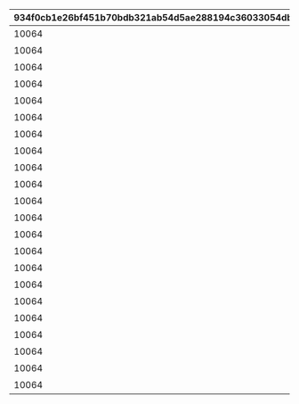 |934f0cb1e26bf451b70bdb321ab54d5ae288194c36033054db7987a00bcd4867|cf3f27717691359e91ffea89cec4f0c9ae6f88b4d2465a469a3bb6929b002cab|69c168eb361040d02a9a23756deb2d86d67cefdf8634a07d1cc1aa383596776f|51376d75c078f9323e9010da0bed63186080ce9afc54b8c7bda970aaf819c508|d563fe508f8a5c28ff1c3caa1b91081e5af67da56d6be2ce132651e98be596cc|379d9a6c0950459f661f10e87cd067fcf59411e41d5f5ba80ff281e54f9fdca9|fbc3aed2d59b7867ce6efb7103646ef20f5e20f88c6f1dc6e4e9bd1b01069052|
| --- | --- | --- | --- | --- | --- | --- |
|10064|1006401|開会式|4|0|20036104|0|
|10064|1006402|開会式|3|0|20036104|0|
|10064|1006403|徒競走|1|1006402|20036104|0|
|10064|1006404|徒競走|4|1006402|20036104|0|
|10064|1006405|徒競走|2|1006402|20036104|0|
|10064|1006406|騎馬戦|2|1006405|20036104|0|
|10064|1006407|騎馬戦|4|1006405|20036104|0|
|10064|1006408|昼休憩|3|1006406|20036106|0|
|10064|1006409|昼休憩|4|1006406|20036106|0|
|10064|1006410|学術文化出展各種|3|1006408|20036106|0|
|10064|1006411|学術文化出展各種|4|1006408|20036106|0|
|10064|1006412|学術文化出展各種|1|1006408|20036106|0|
|10064|1006413|侍女風給仕喫茶|4|1006410|20036108|0|
|10064|1006414|侍女風給仕喫茶|3|1006410|20036108|0|
|10064|1006415|総合リレー|3|1006414|20036113|0|
|10064|1006416|総合リレー|4|1006414|20036113|0|
|10064|1006417|セレモニーステージ|1|1006415|0|2003601|
|10064|1006418|セレモニーステージ|4|1006415|0|2003601|
|10064|1006419|セレモニーステージ|2|1006415|0|2003601|
|10064|1006420|閉会式|3|1006419|0|2003601|
|10064|1006421|閉会式|4|1006419|0|2003601|
|10064|1006422|コンプリート演出|4|1006420|0|2003601|